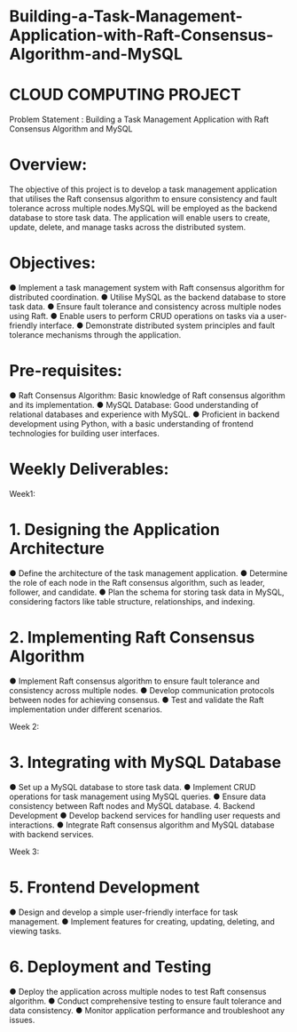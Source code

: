 # Building-a-Task-Management-Application-with-Raft-Consensus-Algorithm-and-MySQL

 # CLOUD COMPUTING PROJECT 
Problem Statement : Building a Task Management Application with Raft Consensus Algorithm and MySQL 


# Overview:
The objective of this project is to develop a task management application that utilises the Raft consensus algorithm to ensure consistency and fault tolerance across multiple nodes.MySQL will be employed as the backend database to store task data. The application will 
enable users to create, update, delete, and manage tasks across the distributed system.

# Objectives: 
● Implement a task management system with Raft consensus algorithm for distributed 
coordination. 
● Utilise MySQL as the backend database to store task data. 
● Ensure fault tolerance and consistency across multiple nodes using Raft. 
● Enable users to perform CRUD operations on tasks via a user-friendly interface. 
● Demonstrate distributed system principles and fault tolerance mechanisms through 
the application. 

# Pre-requisites: 
● Raft Consensus Algorithm: Basic knowledge of Raft consensus algorithm and its 
implementation. 
● MySQL Database: Good understanding of relational databases and experience with 
MySQL. 
● Proficient in backend development using Python, with a basic understanding of 
frontend technologies for building user interfaces. 


# Weekly Deliverables: 

Week1: 

# 1.  Designing the Application Architecture 
● Define the architecture of the task management application. 
● Determine the role of each node in the Raft consensus algorithm, such as 
leader, follower, and candidate. 
● Plan the schema for storing task data in MySQL, considering factors like table 
structure, relationships, and indexing. 

# 2.  Implementing Raft Consensus Algorithm 
● Implement Raft consensus algorithm to ensure fault tolerance and 
consistency across multiple nodes. 
● Develop communication protocols between nodes for achieving consensus. 
● Test and validate the Raft implementation under different scenarios. 

Week 2: 
# 3.  Integrating with MySQL Database 
● Set up a MySQL database to store task data. 
● Implement CRUD operations for task management using MySQL queries. 
● Ensure data consistency between Raft nodes and MySQL database. 
4.  Backend Development 
● Develop backend services for handling user requests and interactions. 
● Integrate Raft consensus algorithm and MySQL database with backend 
services. 

Week 3: 
# 5.  Frontend Development 
● Design and develop a simple user-friendly interface for task management. 
● Implement features for creating, updating, deleting, and viewing tasks. 

# 6.  Deployment and Testing 
● Deploy the application across multiple nodes to test Raft consensus 
algorithm. 
● Conduct comprehensive testing to ensure fault tolerance and data 
consistency. 
● Monitor application performance and troubleshoot any issues. 
